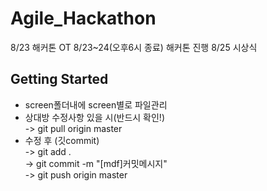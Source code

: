 # Agile_Hackathon

8/23 해커톤 OT
8/23~24(오후6시 종료) 해커톤 진행
8/25 시상식

## Getting Started
- screen폴더내에 screen별로 파일관리
- 상대방 수정사항 있을 시(반드시 확인!)  
  -> git pull origin master
- 수정 후 (깃commit)   
  -> git add .  
  -> git commit -m "[mdf]커밋메시지"  
  -> git push origin master

